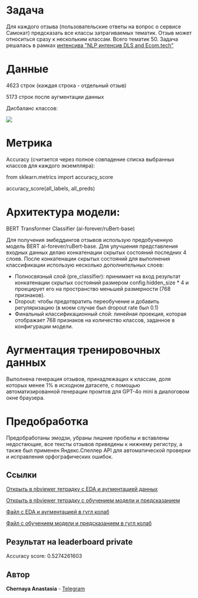 # Задача 

Для каждого отзыва (пользовательские ответы на вопрос о сервисе Самокат) предсказать все классы затрагиваемых тематик. Отзыв может относиться сразу к нескольким классам. Всего тематик 50. Задача решалась в рамках [интенсива "NLP интенсив DLS and Ecom.tech"](https://ods.ai/competitions/dls_ecomtech)

# Данные 

4623 строк (каждая строка - отдельный отзыв) 

5173 строк после аугментации данных

Дисбаланс классов:

![](https://github.com/ChernayaAnastasia/Screenshots/blob/master/Screenshot%202024-10-11%20004139.png)

# Метрика
Accuracy (считается через полное совпадение списка выбранных классов для каждого экземпляра):

from sklearn.metrics import accuracy_score

accuracy_score(all_labels, all_preds)

# Архитектура модели: 

BERT Transformer Classifier (ai-forever/ruBert-base)

Для получения эмбеддингов отзывов использую предобученную модель BERT ai-forever/ruBert-base. Для улучшения представления входных данных делаю конкатенации скрытых состояний последних 4 слоев. После конкатенации скрытых состояний для выполнения классификации использую несколько дополнительных слоев:
* Полносвязный слой (pre_classifier): принимает на вход результат конкатенации скрытых состояний размером config.hidden_size * 4 и проецирует его на пространство меньшей размерности (768 признаков).
* Dropout: чтобы предотвратить переобучение и добавить регуляризацию (в моем случае был dropout rate был 0.1)  
* Финальный классификационный слой: линейная проекция, которая отображает 768 признаков на количество классов, заданное в конфигурации модели.

# Аугментация тренировочных данных
Выполнена генерация отзывов, принадлежащих к классам, доля которых менее 1% в исходном датасете, с помощью автоматизированной генерации промтов для GPT-4o mini в диалоговом окне браузера. 

# Предобработка
Предобработаны эмодзи, убраны лишние пробелы и вставлены недостающие, все тексты отзывов приведены к нижнему регистру, а также был применен Яндекс.Спеллер API для автоматической проверки и исправления орфографических ошибок.

## Ссылки
[Открыть в nbviewer тетрадку с EDA и аугментацией данных](https://nbviewer.org/github/ChernayaAnastasia/Multilabel_Classification_Reviews_DLS_EcomTech/blob/main/augment_data_ecom_dls.ipynb)


[Открыть в nbviewer тетрадку с обучением модели и предсказанием](https://nbviewer.org/github/ChernayaAnastasia/Multilabel_Classification_Reviews_DLS_EcomTech/blob/main/multilabel_classifier_ecom_dls.ipynb)

[Файл с EDA и аугментацией в гугл колаб](https://colab.research.google.com/drive/1cEi2UBUFblA0AvLXDqcTr5SZm6Mw1mEK?usp=sharing)

[Файл с обучением модели и предсказанием в гугл колаб](https://colab.research.google.com/drive/1SUErr6RuWoyCGlJqPRqTYVgE9NpOll9Q?usp=sharing)

## Результат на leaderboard private
Accuracy score: 0.5274261603

## Автор
**Chernaya Anastasia** - [Telegram](https://t.me/ChernayaAnastasia)



